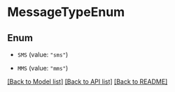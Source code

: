 # MessageTypeEnum

## Enum


* `SMS` (value: `"sms"`)

* `MMS` (value: `"mms"`)


[[Back to Model list]](../README.md#documentation-for-models) [[Back to API list]](../README.md#documentation-for-api-endpoints) [[Back to README]](../README.md)


